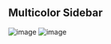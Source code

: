 ## Multicolor Sidebar

![image](https://user-images.githubusercontent.com/28127002/153757345-6e8c727e-654d-4bfd-abac-d80248e732cf.png)
![image](https://user-images.githubusercontent.com/28127002/153757353-d4c71946-d9fe-4b79-a752-98662b68869f.png)
